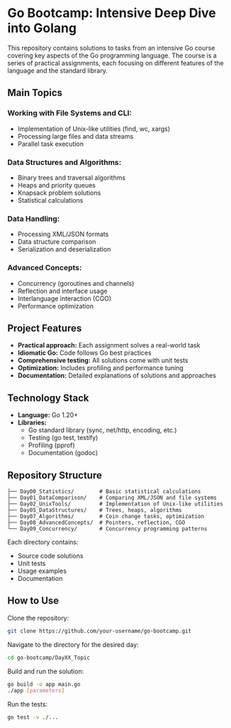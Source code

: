 # Go Bootcamp: Intensive Deep Dive into Golang

This repository contains solutions to tasks from an intensive Go course covering key aspects of the Go programming language. The course is a series of practical assignments, each focusing on different features of the language and the standard library.

## Main Topics

### Working with File Systems and CLI:
- Implementation of Unix-like utilities (find, wc, xargs)  
- Processing large files and data streams  
- Parallel task execution  

### Data Structures and Algorithms:
- Binary trees and traversal algorithms  
- Heaps and priority queues  
- Knapsack problem solutions  
- Statistical calculations  

### Data Handling:
- Processing XML/JSON formats  
- Data structure comparison  
- Serialization and deserialization  

### Advanced Concepts:
- Concurrency (goroutines and channels)  
- Reflection and interface usage  
- Interlanguage interaction (CGO)  
- Performance optimization  

## Project Features

- **Practical approach:** Each assignment solves a real-world task  
- **Idiomatic Go:** Code follows Go best practices  
- **Comprehensive testing:** All solutions come with unit tests  
- **Optimization:** Includes profiling and performance tuning  
- **Documentation:** Detailed explanations of solutions and approaches  

## Technology Stack

- **Language:** Go 1.20+  
- **Libraries:**  
  - Go standard library (sync, net/http, encoding, etc.)  
  - Testing (go test, testify)  
  - Profiling (pprof)  
  - Documentation (godoc)  

## Repository Structure

```text
├── Day00_Statistics/        # Basic statistical calculations
├── Day01_DataComparison/    # Comparing XML/JSON and file systems
├── Day02_UnixTools/         # Implementation of Unix-like utilities
├── Day05_DataStructures/    # Trees, heaps, algorithms
├── Day07_Algorithms/        # Coin change tasks, optimization
├── Day08_AdvancedConcepts/  # Pointers, reflection, CGO
└── Day09_Concurrency/       # Concurrency programming patterns
````

Each directory contains:

* Source code solutions
* Unit tests
* Usage examples
* Documentation

## How to Use

Clone the repository:

```bash
git clone https://github.com/your-username/go-bootcamp.git
```

Navigate to the directory for the desired day:

```bash
cd go-bootcamp/DayXX_Topic
```

Build and run the solution:

```bash
go build -o app main.go
./app [parameters]
```

Run the tests:

```bash
go test -v ./...
```

